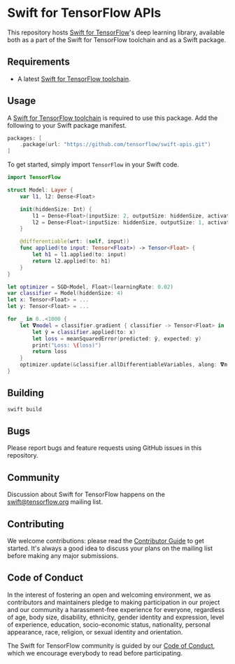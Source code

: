 # Swift for TensorFlow APIs

This repository hosts [Swift for TensorFlow](https://github.com/tensorflow/swift)'s deep learning library, available both as a part of the Swift for TensorFlow toolchain and as a Swift package.

## Requirements

* A latest [Swift for TensorFlow toolchain](https://github.com/tensorflow/swift/blob/master/Installation.md).

## Usage

A [Swift for TensorFlow toolchain](https://github.com/tensorflow/swift/blob/master/Installation.md)
is required to use this package. Add the following to your Swift package manifest.

```swift
packages: [
    .package(url: "https://github.com/tensorflow/swift-apis.git")
]
```

To get started, simply import `TensorFlow` in your Swift code.

```swift
import TensorFlow

struct Model: Layer {
    var l1, l2: Dense<Float>

    init(hiddenSize: Int) {
        l1 = Dense<Float>(inputSize: 2, outputSize: hiddenSize, activation: relu)
        l2 = Dense<Float>(inputSize: hiddenSize, outputSize: 1, activation: relu)
    }

    @differentiable(wrt: (self, input))
    func applied(to input: Tensor<Float>) -> Tensor<Float> {
        let h1 = l1.applied(to: input)
        return l2.applied(to: h1)
    }
}

let optimizer = SGD<Model, Float>(learningRate: 0.02)
var classifier = Model(hiddenSize: 4)
let x: Tensor<Float> = ...
let y: Tensor<Float> = ...

for _ in 0..<1000 {
    let 𝛁model = classifier.gradient { classifier -> Tensor<Float> in
        let ŷ = classifier.applied(to: x)
        let loss = meanSquaredError(predicted: ŷ, expected: y)
        print("Loss: \(loss)")
        return loss
    }
    optimizer.update(&classifier.allDifferentiableVariables, along: 𝛁model)
}
```

## Building

```bash
swift build
```

## Bugs

Please report bugs and feature requests using GitHub issues in this repository.

## Community

Discussion about Swift for TensorFlow happens on the
[swift@tensorflow.org](https://groups.google.com/a/tensorflow.org/d/forum/swift)
mailing list.

## Contributing

We welcome contributions: please read the [Contributor Guide](CONTRIBUTING.md)
to get started. It's always a good idea to discuss your plans on the mailing
list before making any major submissions.

## Code of Conduct

In the interest of fostering an open and welcoming environment, we as
contributors and maintainers pledge to making participation in our project and
our community a harassment-free experience for everyone, regardless of age, body
size, disability, ethnicity, gender identity and expression, level of
experience, education, socio-economic status, nationality, personal appearance,
race, religion, or sexual identity and orientation.

The Swift for TensorFlow community is guided by our [Code of
Conduct](CODE_OF_CONDUCT.md), which we encourage everybody to read before
participating.
